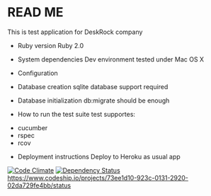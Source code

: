 READ ME
=======

This is test application for DeskRock company

* Ruby version
Ruby 2.0

* System dependencies
Dev environment tested under Mac OS X

* Configuration

* Database creation
sqlite database support required

* Database initialization
db:migrate should be enough

* How to run the test suite
test supportes:
- cucumber
- rspec
- rcov

* Deployment instructions
Deploy to Heroku as usual app

[![Code Climate](https://codeclimate.com/github/uzzer/deskrock_test_app.png)](https://codeclimate.com/github/uzzer/deskrock_test_app)
[![Dependency Status](https://gemnasium.com/uzzer/deskrock_test_app.svg)](https://gemnasium.com/uzzer/deskrock_test_app)
https://www.codeship.io/projects/73ee1d10-923c-0131-2920-02da729fe4bb/status
